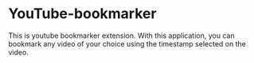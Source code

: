 # YouTube-bookmarker
This is youtube bookmarker extension. With this application, you can bookmark any video of your choice using the timestamp selected on the video. 
